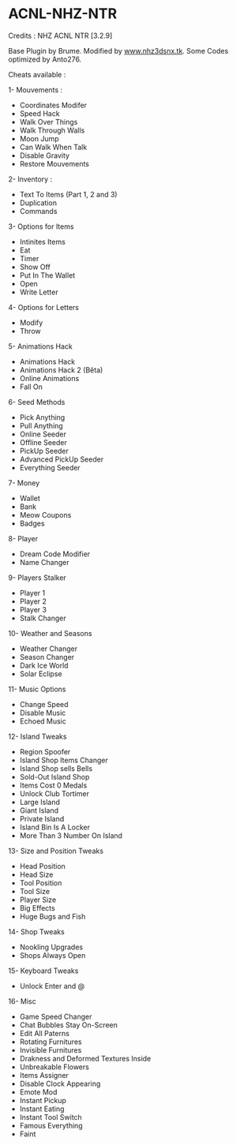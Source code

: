 # ACNL-NHZ-NTR
Credits :
NHZ ACNL NTR [3.2.9]

Base Plugin by Brume.
Modified by www.nhz3dsnx.tk.
Some Codes optimized by Anto276.

Cheats available :

1- Mouvements :
- Coordinates Modifer
- Speed Hack
- Walk Over Things
- Walk Through Walls
- Moon Jump
- Can Walk When Talk
- Disable Gravity
- Restore Mouvements

2- Inventory :
- Text To Items (Part 1, 2 and 3)
- Duplication
- Commands

3- Options for Items
- Intinites Items
- Eat
- Timer
- Show Off
- Put In The Wallet
- Open
- Write Letter

4- Options for Letters
- Modify
- Throw

5- Animations Hack
- Animations Hack
- Animations Hack 2 (Bêta)
- Online Animations
- Fall On

6- Seed Methods
- Pick Anything
- Pull Anything
- Online Seeder
- Offline Seeder
- PickUp Seeder
- Advanced PickUp Seeder
- Everything Seeder

7- Money
- Wallet
- Bank
- Meow Coupons
- Badges

8- Player
- Dream Code Modifier
- Name Changer

9- Players Stalker
- Player 1
- Player 2
- Player 3
- Stalk Changer

10- Weather and Seasons
- Weather Changer
- Season Changer
- Dark Ice World
- Solar Eclipse

11- Music Options
- Change Speed
- Disable Music
- Echoed Music

12- Island Tweaks
- Region Spoofer
- Island Shop Items Changer
- Island Shop sells Bells
- Sold-Out Island Shop
- Items Cost 0 Medals
- Unlock Club Tortimer
- Large Island
- Giant Island
- Private Island
- Island Bin Is A Locker
- More Than 3 Number On Island

13- Size and Position Tweaks
- Head Position
- Head Size
- Tool Position
- Tool Size
- Player Size
- Big Effects
- Huge Bugs and Fish

14- Shop Tweaks
- Nookling Upgrades
- Shops Always Open

15- Keyboard Tweaks
- Unlock Enter and @

16- Misc
- Game Speed Changer
- Chat Bubbles Stay On-Screen
- Edit All Paterns
- Rotating Furnitures
- Invisible Furnitures
- Drakness and Deformed Textures Inside
- Unbreakable Flowers
- Items Assigner
- Disable Clock Appearing
- Emote Mod
- Instant Pickup
- Instant Eating
- Instant Tool Switch
- Famous Everything
- Faint
